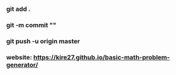 
### git add .
### git -m commit ""
### git push -u origin master

### website: https://kire27.github.io/basic-math-problem-generator/